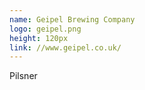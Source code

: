 ```yaml
---
name: Geipel Brewing Company
logo: geipel.png
height: 120px
link: //www.geipel.co.uk/
---
```

<ul style="list-style-type:none; margin:0; padding:0;">
  <li>Pilsner</li>
</ul>

